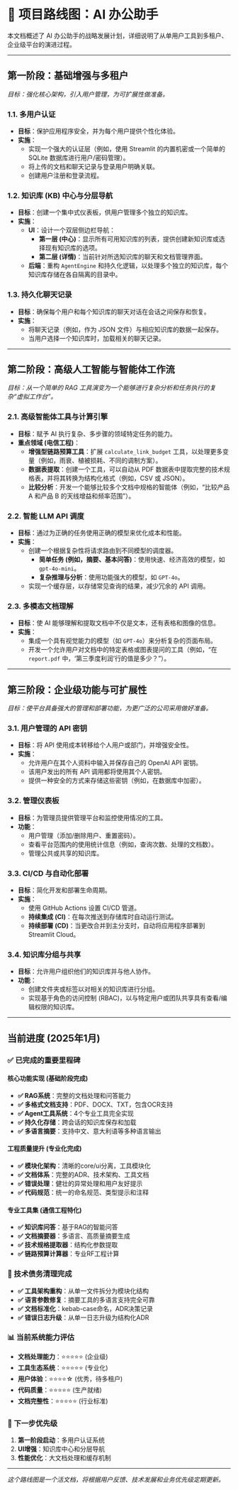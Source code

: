 # 🚀 项目路线图：AI 办公助手

本文档概述了 AI 办公助手的战略发展计划，详细说明了从单用户工具到多租户、企业级平台的演进过程。

---

## 第一阶段：基础增强与多租户

*目标：强化核心架构，引入用户管理，为可扩展性做准备。*

### 1.1. 多用户认证
- **目标**：保护应用程序安全，并为每个用户提供个性化体验。
- **实施**：
    - 实现一个强大的认证层（例如，使用 Streamlit 的内置机密或一个简单的 SQLite 数据库进行用户/密码管理）。
    - 将上传的文档和聊天记录与登录用户明确关联。
    - 创建用户注册和登录流程。

### 1.2. 知识库 (KB) 中心与分层导航
- **目标**：创建一个集中式仪表板，供用户管理多个独立的知识库。
- **实施**：
    - **UI**：设计一个双层侧边栏导航：
        - **第一层 (中心)**：显示所有可用知识库的列表，提供创建新知识库或选择现有知识库的选项。
        - **第二层 (详情)**：当前针对所选知识库的聊天和文档管理界面。
    - **后端**：重构 `AgentEngine` 和持久化逻辑，以处理多个独立的知识库，每个知识库存储在各自隔离的目录中。

### 1.3. 持久化聊天记录
- **目标**：确保每个用户和每个知识库的聊天对话在会话之间保存和恢复。
- **实施**：
    - 将聊天记录（例如，作为 JSON 文件）与相应知识库的数据一起保存。
    - 当用户选择一个知识库时，加载相关的聊天记录。

---

## 第二阶段：高级人工智能与智能体工作流

*目标：从一个简单的 RAG 工具演变为一个能够进行复杂分析和任务执行的复杂“虚拟工作台”。*

### 2.1. 高级智能体工具与计算引擎
- **目标**：赋予 AI 执行复杂、多步骤的领域特定任务的能力。
- **重点领域 (电信工程)**：
    - **增强型链路预算工具**：扩展 `calculate_link_budget` 工具，以处理更多变量（例如，雨衰、植被损耗、不同的调制方案）。
    - **数据表提取**：创建一个工具，可以自动从 PDF 数据表中提取完整的技术规格表，并将其转换为结构化格式（例如，CSV 或 JSON）。
    - **比较分析**：开发一个能够比较多个文档中规格的智能体（例如，“比较产品 A 和产品 B 的天线增益和频率范围”）。

### 2.2. 智能 LLM API 调度
- **目标**：通过为正确的任务使用正确的模型来优化成本和性能。
- **实施**：
    - 创建一个根据复杂性将请求路由到不同模型的调度器。
        - **简单任务 (例如，摘要、基本问答)**：使用快速、经济高效的模型，如 `gpt-4o-mini`。
        - **复杂推理与分析**：使用功能强大的模型，如 `GPT-4o`。
    - 实现一个缓存层，以存储常见查询的结果，减少冗余的 API 调用。

### 2.3. 多模态文档理解
- **目标**：使 AI 能够理解和提取文档中不仅是文本，还有表格和图像的信息。
- **实施**：
    - 集成一个具有视觉能力的模型（如 `GPT-4o`）来分析复杂的页面布局。
    - 开发一个允许用户对文档中的特定表格或图表提问的工具（例如，“在 `report.pdf` 中，‘第三季度利润’行的值是多少？”）。

---

## 第三阶段：企业级功能与可扩展性

*目标：使平台具备强大的管理和部署功能，为更广泛的公司采用做好准备。*

### 3.1. 用户管理的 API 密钥
- **目标**：将 API 使用成本转移给个人用户或部门，并增强安全性。
- **实施**：
    - 允许用户在其个人资料中输入并保存自己的 OpenAI API 密钥。
    - 该用户发出的所有 API 调用都将使用其个人密钥。
    - 提供一种安全的方式来存储这些密钥（例如，在数据库中加密）。

### 3.2. 管理仪表板
- **目标**：为管理员提供管理平台和监控使用情况的工具。
- **功能**：
    - 用户管理（添加/删除用户、重置密码）。
    - 查看平台范围内的使用统计信息（例如，查询次数、处理的文档数）。
    - 管理公共或共享的知识库。

### 3.3. CI/CD 与自动化部署
- **目标**：简化开发和部署生命周期。
- **实施**：
    - 使用 GitHub Actions 设置 CI/CD 管道。
    - **持续集成 (CI)**：在每次推送到存储库时自动运行测试。
    - **持续部署 (CD)**：当更改合并到主分支时，自动将应用程序部署到 Streamlit Cloud。

### 3.4. 知识库分组与共享
- **目标**：允许用户组织他们的知识库并与他人协作。
- **功能**：
    - 创建文件夹或标签以对相关的知识库进行分组。
    - 实现基于角色的访问控制 (RBAC)，以与特定用户或团队共享具有查看/编辑权限的知识库。

---

## 当前进度 (2025年1月)

### ✅ 已完成的重要里程碑

#### 核心功能实现 (基础阶段完成)
- **✅ RAG系统**：完整的文档处理和问答能力
- **✅ 多格式文档支持**：PDF、DOCX、TXT，包含OCR支持
- **✅ Agent工具系统**：4个专业工具完全实现
- **✅ 持久化存储**：跨会话的知识库保存和加载
- **✅ 多语言摘要**：支持中文、意大利语等多种语言输出

#### 工程质量提升 (专业化完成)
- **✅ 模块化架构**：清晰的core/ui分离，工具模块化
- **✅ 文档体系**：完整的ADR、技术架构、工具文档
- **✅ 错误处理**：健壮的异常处理和用户友好提示
- **✅ 代码规范**：统一的命名规范、类型提示和注释

#### 专业工具集 (通信工程特化)
- **✅ 知识库问答**：基于RAG的智能问答
- **✅ 文档摘要器**：多语言、高质量摘要生成
- **✅ 技术规格提取器**：结构化参数提取
- **✅ 链路预算计算器**：专业RF工程计算

### 🔄 技术债务清理完成
- **✅ 工具架构重构**：从单一文件拆分为模块化结构
- **✅ 语言参数修复**：摘要工具的多语言支持完全可靠
- **✅ 文档标准化**：kebab-case命名，ADR决策记录
- **✅ 错误日志升级**：从单一日志升级为结构化ADR

### 📊 当前系统能力评估
- **文档处理能力**：⭐⭐⭐⭐⭐ (企业级)
- **工具生态系统**：⭐⭐⭐⭐⭐ (专业化)
- **用户体验**：⭐⭐⭐⭐☆ (优秀，待多租户)
- **代码质量**：⭐⭐⭐⭐⭐ (生产就绪)
- **文档完整性**：⭐⭐⭐⭐⭐ (行业标准)

### 🎯 下一步优先级
1. **第一阶段启动**：多用户认证系统
2. **UI增强**：知识库中心和分层导航
3. **性能优化**：大文档处理和缓存机制

---

*这个路线图是一个活文档，将根据用户反馈、技术发展和业务优先级定期更新。* 